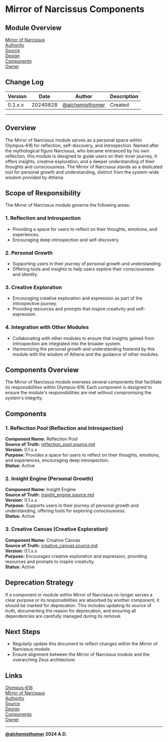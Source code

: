 # Mirror of Narcissus Components

## Module Overview
[Mirror of Narcissus](README.md)  
[Authority](../zeus/zeus.components.md)  
[Source](mirror_of_narcissus.source.md)  
[Design](mirror_of_narcissus.design.md)  
[Components](mirror_of_narcissus.components.md)  
[Owner](https://github.com/alchemisthomer)  

## Change Log

| Version   | Date       | Author                                                   | Description   |
|-----------|------------|----------------------------------------------------------|---------------|
| 0.1.x.x   | 20240828   | [@alchemisthomer](https://github.com/alchemisthomer)     | Created       

---

## Overview

The Mirror of Narcissus module serves as a personal space within Olympus-616 for reflection, self-discovery, and introspection. Named after the mythological figure Narcissus, who became entranced by his own reflection, this module is designed to guide users on their inner journey. It offers insights, creative exploration, and a deeper understanding of their thoughts and consciousness. The Mirror of Narcissus stands as a dedicated tool for personal growth and understanding, distinct from the system-wide wisdom provided by Athena.

## Scope of Responsibility

The Mirror of Narcissus module governs the following areas:

### 1. **Reflection and Introspection**
   - Providing a space for users to reflect on their thoughts, emotions, and experiences.
   - Encouraging deep introspection and self-discovery.

### 2. **Personal Growth**
   - Supporting users in their journey of personal growth and understanding.
   - Offering tools and insights to help users explore their consciousness and identity.

### 3. **Creative Exploration**
   - Encouraging creative exploration and expression as part of the introspective journey.
   - Providing resources and prompts that inspire creativity and self-expression.

### 4. **Integration with Other Modules**
   - Collaborating with other modules to ensure that insights gained from introspection are integrated into the broader system.
   - Harmonizing the personal growth and understanding fostered by this module with the wisdom of Athena and the guidance of other modules.

## Components Overview

The Mirror of Narcissus module oversees several components that facilitate its responsibilities within Olympus-616. Each component is designed to ensure the module's responsibilities are met without compromising the system's integrity.

## Components

### 1. Reflection Pool (Reflection and Introspection)
   **Component Name:** Reflection Pool  
   **Source of Truth:** [reflection_pool.source.md](../mirror_of_narcissus/reflection_pool.source.md)  
   **Version:** 0.1.x.x  
   **Purpose:** Provides a space for users to reflect on their thoughts, emotions, and experiences, encouraging deep introspection.  
   **Status:** Active

### 2. Insight Engine (Personal Growth)
   **Component Name:** Insight Engine  
   **Source of Truth:** [insight_engine.source.md](../mirror_of_narcissus/insight_engine.source.md)  
   **Version:** 0.1.x.x  
   **Purpose:** Supports users in their journey of personal growth and understanding, offering tools for exploring consciousness.  
   **Status:** Active

### 3. Creative Canvas (Creative Exploration)
   **Component Name:** Creative Canvas  
   **Source of Truth:** [creative_canvas.source.md](../mirror_of_narcissus/creative_canvas.source.md)  
   **Version:** 0.1.x.x  
   **Purpose:** Encourages creative exploration and expression, providing resources and prompts to inspire creativity.  
   **Status:** Active

## Deprecation Strategy

If a component or module within Mirror of Narcissus no longer serves a clear purpose or its responsibilities are absorbed by another component, it should be marked for deprecation. This includes updating its source of truth, documenting the reason for deprecation, and ensuring all dependencies are carefully managed during its removal.

## Next Steps

- Regularly update this document to reflect changes within the Mirror of Narcissus module.
- Ensure alignment between the Mirror of Narcissus module and the overarching Zeus architecture.

## Links
[Olympus-616](../../README.md)  
[Mirror of Narcissus](README.md)  
[Authority](https://github.com/alchemisthomer)  
[Source](mirror_of_narcissus.source.md)  
[Design](mirror_of_narcissus.design.md)  
[Components](mirror_of_narcissus.components.md)  
[Owner](https://github.com/alchemisthomer)
***
**[@alchemisthomer](https://github.com/alchemisthomer)
2024 A.D.**
